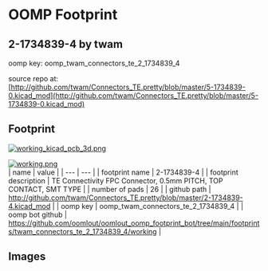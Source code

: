 # OOMP Footprint  
## 2-1734839-4  by twam  
  
oomp key: oomp_twam_connectors_te_2_1734839_4  
  
source repo at: [http://github.com/twam/Connectors_TE.pretty/blob/master/5-1734839-0.kicad_mod](http://github.com/twam/Connectors_TE.pretty/blob/master/5-1734839-0.kicad_mod)  
## Footprint  
  
[![working_kicad_pcb_3d.png](working_kicad_pcb_3d_600.png)](working_kicad_pcb_3d.png)  
  
[![working.png](working_600.png)](working.png)  
| name | value | 
| --- | --- | 
| footprint name | 2-1734839-4 | 
| footprint description | TE Connectivity FPC Connector, 0.5mm PITCH, TOP CONTACT, SMT TYPE | 
| number of pads | 26 | 
| github path | http://github.com/twam/Connectors_TE.pretty/blob/master/2-1734839-4.kicad_mod | 
| oomp key | oomp_twam_connectors_te_2_1734839_4 | 
| oomp bot github | https://github.com/oomlout/oomlout_oomp_footprint_bot/tree/main/footprints/twam_connectors_te_2_1734839_4/working | 
## Images  
